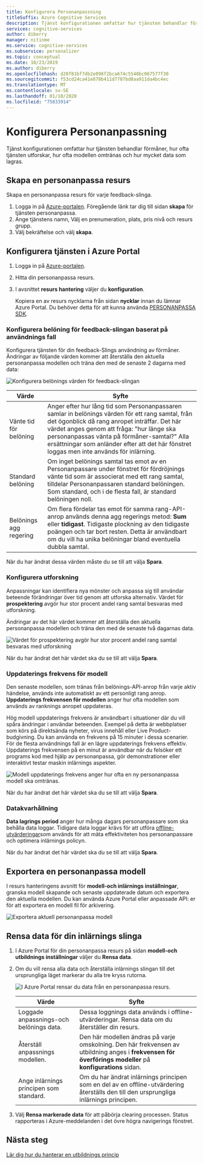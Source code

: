 ```yaml
---
title: Konfigurera Personanpassning
titleSuffix: Azure Cognitive Services
description: Tjänst konfigurationen omfattar hur tjänsten behandlar förmåner, hur ofta tjänsten utforskar, hur ofta modellen omtränas och hur mycket data som lagras.
services: cognitive-services
author: diberry
manager: nitinme
ms.service: cognitive-services
ms.subservice: personalizer
ms.topic: conceptual
ms.date: 10/23/2019
ms.author: diberry
ms.openlocfilehash: d20f81bf7db2e098f2bca674c5540bc067577f30
ms.sourcegitcommit: f53cd24ca41e878b411d7787bd8aa911da4bc4ec
ms.translationtype: MT
ms.contentlocale: sv-SE
ms.lasthandoff: 01/10/2020
ms.locfileid: "75833914"
---
```

# <a name="configure-personalizer"></a>Konfigurera Personanpassning

Tjänst konfigurationen omfattar hur tjänsten behandlar förmåner, hur ofta tjänsten utforskar, hur ofta modellen omtränas och hur mycket data som lagras.

## <a name="create-personalizer-resource"></a>Skapa en personanpassa resurs

Skapa en personanpassa resurs för varje feedback-slinga.

1. Logga in på [Azure-portalen](https://ms.portal.azure.com/#create/Microsoft.CognitiveServicesPersonalizer). Föregående länk tar dig till sidan **skapa** för tjänsten personanpassa.
1. Ange tjänstens namn, Välj en prenumeration, plats, pris nivå och resurs grupp.
1. Välj bekräftelse och välj **skapa**.

<a name="configure-service-settings-in-the-azure-portal"></a>

## <a name="configure-service-in-the-azure-portal"></a>Konfigurera tjänsten i Azure Portal

1. Logga in på [Azure-portalen](https://ms.portal.azure.com/#create/Microsoft.CognitiveServicesPersonalizer).
1. Hitta din personanpassa resurs.
1. I avsnittet **resurs hantering** väljer du **konfiguration**.

    Kopiera en av resurs nycklarna från sidan **nycklar** innan du lämnar Azure Portal. Du behöver detta för att kunna använda [PERSONANPASSA SDK](https://docs.microsoft.com/dotnet/api/microsoft.azure.cognitiveservices.personalizer).

<a name="configure-reward-settings-for-the-feedback-loop-based-on-use-case"></a>

### <a name="configure-reward-for-the-feedback-loop-based-on-use-case"></a>Konfigurera belöning för feedback-slingan baserat på användnings fall

Konfigurera tjänsten för din feedback-Slings användning av förmåner. Ändringar av följande värden kommer att återställa den aktuella personanpassa modellen och träna den med de senaste 2 dagarna med data:

![Konfigurera belönings värden för feedback-slingan](media/settings/configure-model-reward-settings.png)

|Värde|Syfte|
|--|--|
|Vänte tid för belöning|Anger efter hur lång tid som Personanpassaren samlar in belönings värden för ett rang samtal, från det ögonblick då rang anropet inträffar. Det här värdet anges genom att fråga: "hur länge ska personanpassas vänta på förmåner-samtal?" Alla ersättningar som anländer efter att det här fönstret loggas men inte används för inlärning.|
|Standard belöning|Om inget belönings samtal tas emot av en Personanpassare under fönstret för fördröjnings vänte tid som är associerat med ett rang samtal, tilldelar Personanpassaren standard belöningen. Som standard, och i de flesta fall, är standard belöningen noll.|
|Belönings agg regering|Om flera fördelar tas emot för samma rang-API-anrop används denna agg regerings metod: **Sum** eller **tidigast**. Tidigaste plockning av den tidigaste poängen och tar bort resten. Detta är användbart om du vill ha unika belöningar bland eventuella dubbla samtal. |

När du har ändrat dessa värden måste du se till att välja **Spara**.

### <a name="configure-exploration"></a>Konfigurera utforskning

Anpassningar kan identifiera nya mönster och anpassa sig till användar beteende förändringar över tid genom att utforska alternativ. Värdet för **prospektering** avgör hur stor procent andel rang samtal besvaras med utforskning.

Ändringar av det här värdet kommer att återställa den aktuella personanpassa modellen och träna den med de senaste två dagarnas data.

![Värdet för prospektering avgör hur stor procent andel rang samtal besvaras med utforskning](media/settings/configure-exploration-setting.png)

När du har ändrat det här värdet ska du se till att välja **Spara**.

### <a name="model-update-frequency"></a>Uppdaterings frekvens för modell

Den senaste modellen, som tränas från belönings-API-anrop från varje aktiv händelse, används inte automatiskt av ett personligt rang anrop. **Uppdaterings frekvensen för modellen** anger hur ofta modellen som används av ranknings anropet uppdateras.

Hög modell uppdaterings frekvens är användbart i situationer där du vill spåra ändringar i användar beteenden. Exempel på detta är webbplatser som körs på direktsända nyheter, virus innehåll eller Live Product-budgivning. Du kan använda en frekvens på 15 minuter i dessa scenarier. För de flesta användnings fall är en lägre uppdaterings frekvens effektiv. Uppdaterings frekvensen på en minut är användbar när du felsöker ett programs kod med hjälp av personanpassa, gör demonstrationer eller interaktivt testar maskin inlärnings aspekter.

![Modell uppdaterings frekvens anger hur ofta en ny personanpassa modell ska omtränas.](media/settings/configure-model-update-frequency-settings-15-minutes.png)

När du har ändrat det här värdet ska du se till att välja **Spara**.

### <a name="data-retention"></a>Datakvarhållning

**Data lagrings period** anger hur många dagars personanpassare som ska behålla data loggar. Tidigare data loggar krävs för att utföra [offline-utvärderingar](concepts-offline-evaluation.md)som används för att mäta effektiviteten hos personanpassare och optimera inlärnings policyn.

När du har ändrat det här värdet ska du se till att välja **Spara**.

## <a name="export-the-personalizer-model"></a>Exportera en personanpassa modell

I resurs hanteringens avsnitt för **modell-och inlärnings inställningar**, granska modell skapande och senaste uppdaterade datum och exportera den aktuella modellen. Du kan använda Azure Portal eller anpassade API: er för att exportera en modell fil för arkivering.

![Exportera aktuell personanpassa modell](media/settings/export-current-personalizer-model.png)

## <a name="clear-data-for-your-learning-loop"></a>Rensa data för din inlärnings slinga

1. I Azure Portal för din personanpassa resurs på sidan **modell-och utbildnings inställningar** väljer du **Rensa data**.
1. Om du vill rensa alla data och återställa inlärnings slingan till det ursprungliga läget markerar du alla tre kryss rutorna.

    ![I Azure Portal rensar du data från en personanpassa resurs.](./media/settings/clear-data-from-personalizer-resource.png)

    |Värde|Syfte|
    |--|--|
    |Loggade anpassnings-och belönings data.|Dessa loggnings data används i offline-utvärderingar. Rensa data om du återställer din resurs.|
    |Återställ anpassnings modellen.|Den här modellen ändras på varje omskolning. Den här frekvensen av utbildning anges i **frekvensen för överförings modeller** på **konfigurations** sidan. |
    |Ange inlärnings principen som standard.|Om du har ändrat inlärnings principen som en del av en offline-utvärdering återställs den till den ursprungliga inlärnings principen.|

1. Välj **Rensa markerade data** för att påbörja clearing processen. Status rapporteras i Azure-meddelanden i det övre högra navigerings fönstret.

## <a name="next-steps"></a>Nästa steg

[Lär dig hur du hanterar en utbildnings princip](how-to-learning-policy.md)
